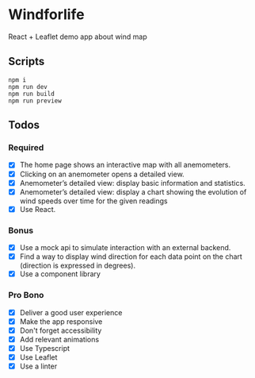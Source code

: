 # Windforlife

React + Leaflet demo app about wind map

## Scripts

```
npm i
npm run dev
npm run build
npm run preview
```

## Todos

### Required

- [x] The home page shows an interactive map with all anemometers.
- [x] Clicking on an anemometer opens a detailed view.
- [x] Anemometer’s detailed view: display basic information and statistics.
- [x] Anemometer’s detailed view: display a chart showing the evolution of wind speeds over time for the given readings
- [x] Use React.

### Bonus

- [x] Use a mock api to simulate interaction with an external backend.
- [x] Find a way to display wind direction for each data point on the chart (direction is expressed in degrees).
- [x] Use a component library

### Pro Bono

- [x] Deliver a good user experience
- [x] Make the app responsive
- [x] Don't forget accessibility
- [x] Add relevant animations
- [x] Use Typescript
- [x] Use Leaflet
- [x] Use a linter
